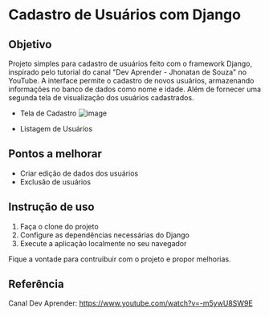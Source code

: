 # Cadastro de Usuários com Django

## Objetivo
Projeto simples para cadastro de usuários feito com o framework Django, inspirado pelo tutorial do canal "Dev Aprender - Jhonatan de Souza" no YouTube. A interface permite o cadastro de novos usuários, armazenando informações no banco de dados como nome e idade. Além de fornecer uma segunda tela de visualização dos usuários cadastrados.
- Tela de Cadastro
![image](https://github.com/jadynapessoa/cadastro-usuarios-Django/assets/121054946/7ebbaf3c-4e28-450c-800d-cf5186fa50f2)

- Listagem de Usuários


## Pontos a melhorar 
- Criar edição de dados dos usuários
- Exclusão de usuários

## Instrução de uso
1. Faça o clone do projeto
2. Configure as dependências necessárias do Django 
3. Execute a aplicação localmente no seu navegador

Fique a vontade para contruibuir com o projeto e propor melhorias.

## Referência
Canal Dev Aprender: https://www.youtube.com/watch?v=-m5ywU8SW9E




